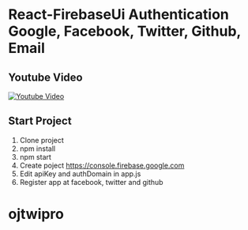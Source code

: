 # React-FirebaseUi Authentication Google, Facebook, Twitter, Github, Email

## Youtube Video

[![Youtube Video](http://img.youtube.com/vi/zq0TuNqV0Ew/0.jpg)](http://www.youtube.com/watch?v=zq0TuNqV0Ew)

## Start Project

1.  Clone project
2.  npm install
3.  npm start
4.  Create poject https://console.firebase.google.com
5.  Edit apiKey and authDomain in app.js
6.  Register app at facebook, twitter and github
# ojtwipro
